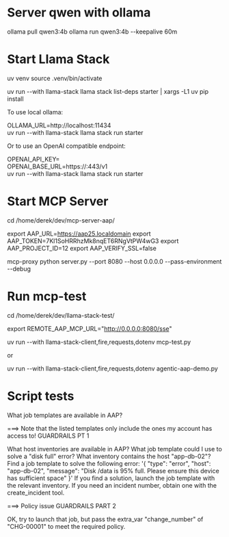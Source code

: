 # Server qwen with ollama

ollama pull qwen3:4b
ollama run qwen3:4b --keepalive 60m 

# Start Llama Stack

uv venv 
source .venv/bin/activate

uv run --with llama-stack llama stack list-deps starter | xargs -L1 uv pip install

To use local ollama:

OLLAMA_URL=http://localhost:11434 \
    uv run --with llama-stack llama stack run starter

Or to use an OpenAI compatible endpoint:

OPENAI_API_KEY=<key> \
OPENAI_BASE_URL=https://<endpoint>:443/v1 \
    uv run --with llama-stack llama stack run starter

# Start MCP Server

cd /home/derek/dev/mcp-server-aap/

export AAP_URL=https://aap25.localdomain
export AAP_TOKEN=7Kl1SoHRRhzMk8nqET6RNgVtPW4wG3
export AAP_PROJECT_ID=12
export AAP_VERIFY_SSL=false


mcp-proxy python server.py --port 8080 --host 0.0.0.0 --pass-environment --debug

# Run mcp-test

cd /home/derek/dev/llama-stack-test/

export REMOTE_AAP_MCP_URL="http://0.0.0.0:8080/sse"

uv run --with llama-stack-client,fire,requests,dotenv mcp-test.py

or


uv run --with llama-stack-client,fire,requests,dotenv agentic-aap-demo.py



# Script tests

What job templates are available in AAP?

===> Note that the listed templates only include the ones my account has access to! GUARDRAILS PT 1

What host inventories are available in AAP?
What job template could I use to solve a "disk full" error?
What inventory contains the host "app-db-02"?
Find a job template to solve the following error: '{ "type": "error", "host": "app-db-02", "message": "Disk /data is 95% full. Please ensure this device has sufficient space" }' If you find a solution, launch the job template with the relevant inventory. If you need an incident number, obtain one with the create_incident tool.

===> Policy issue GUARDRAILS PART 2

OK, try to launch that job, but pass the extra_var "change_number" of "CHG-00001" to meet the required policy.